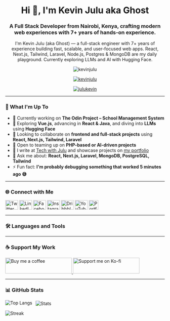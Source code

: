 <h1 align="center">Hi 👋, I'm Kevin Julu aka Ghost</h1>
<h3 align="center">A Full Stack Developer from Nairobi, Kenya, crafting modern web experiences with 7+ years of hands-on experience.</h3>

<p align="center">
  I'm Kevin Julu (aka Ghost) — a full-stack engineer with 7+ years of experience building fast, scalable, and user-focused web apps.  
  React, Next.js, Tailwind, Laravel, Node.js, Postgres & MongoDB are my daily playground.  
  Currently exploring LLMs and AI with Hugging Face.
</p>

<p align="center"> <img src="https://komarev.com/ghpvc/?username=kevinjulu&label=Profile%20views&color=0e75b6&style=flat" alt="kevinjulu" /> </p>

<p align="center">
  <a href="https://github.com/ryo-ma/github-profile-trophy">
    <img src="https://github-profile-trophy.vercel.app/?username=kevinjulu" alt="kevinjulu" />
  </a>
</p>

<p align="center">
  <a href="https://twitter.com/julukevin" target="blank">
    <img src="https://img.shields.io/twitter/follow/julukevin?logo=twitter&style=for-the-badge" alt="julukevin" />
  </a>
</p>

---

### 🚀 What I'm Up To

- 🔭 Currently working on **The Odin Project – School Management System**
- 🌱 Exploring **Vue.js**, advancing in **React & Java**, and diving into **LLMs** using **Hugging Face**
- 👯 Looking to collaborate on **frontend and full-stack projects** using **React, Next.js, Tailwind, Laravel**
- 🤝 Open to teaming up on **PHP-based or AI-driven projects**
- 📝 I write at [Tech with Julu](https://techwithjulu) and showcase projects on [my portfolio](https://kevinjulu.vercel.app)
- 💬 Ask me about: **React, Next.js, Laravel, MongoDB, PostgreSQL, Tailwind**
- ⚡ Fun fact: **I'm probably debugging something that worked 5 minutes ago 😅**

---

### 🌐 Connect with Me

<p align="left">
  <a href="https://twitter.com/julukevin" target="blank"><img src="https://raw.githubusercontent.com/rahuldkjain/github-profile-readme-generator/master/src/images/icons/Social/twitter.svg" alt="Twitter" height="30" width="40" /></a>
  <a href="https://linkedin.com/in/kevin-julu" target="blank"><img src="https://raw.githubusercontent.com/rahuldkjain/github-profile-readme-generator/master/src/images/icons/Social/linked-in-alt.svg" alt="LinkedIn" height="30" width="40" /></a>
  <a href="https://fb.com/julukevin" target="blank"><img src="https://raw.githubusercontent.com/rahuldkjain/github-profile-readme-generator/master/src/images/icons/Social/facebook.svg" alt="Facebook" height="30" width="40" /></a>
  <a href="https://instagram.com/julukevin" target="blank"><img src="https://raw.githubusercontent.com/rahuldkjain/github-profile-readme-generator/master/src/images/icons/Social/instagram.svg" alt="Instagram" height="30" width="40" /></a>
  <a href="https://dribbble.com/kevinjulu" target="blank"><img src="https://raw.githubusercontent.com/rahuldkjain/github-profile-readme-generator/master/src/images/icons/Social/dribbble.svg" alt="Dribbble" height="30" width="40" /></a>
  <a href="https://www.youtube.com/c/thehashke" target="blank"><img src="https://raw.githubusercontent.com/rahuldkjain/github-profile-readme-generator/master/src/images/icons/Social/youtube.svg" alt="YouTube" height="30" width="40" /></a>
  <a href="https://kevinjulu.vercel.app" target="blank"><img src="https://img.shields.io/badge/Portfolio-Visit-blue?style=flat-square&logo=vercel" alt="Portfolio" height="30"/></a>
</p>

---

### 🛠️ Languages and Tools

<!-- keep your big icon list here as is if you like it visually -->
<!-- Optional: condense or move to a GitHub gist if it feels overwhelming -->

---

### ☕ Support My Work

<p>
  <a href="https://www.buymeacoffee.com/kevinjulu">
    <img src="https://cdn.buymeacoffee.com/buttons/v2/default-yellow.png" height="50" width="210" alt="Buy me a coffee" />
  </a>
  <a href="https://ko-fi.com/kevinjulu">
    <img src="https://cdn.ko-fi.com/cdn/kofi3.png?v=3" height="50" width="210" alt="Support me on Ko-fi" />
  </a>
</p>

---

### 📊 GitHub Stats

<p>
  <img align="left" src="https://github-readme-stats.vercel.app/api/top-langs?username=kevinjulu&show_icons=true&locale=en&layout=compact" alt="Top Langs" />
</p>

<p>&nbsp;
  <img align="center" src="https://github-readme-stats.vercel.app/api?username=kevinjulu&show_icons=true&locale=en" alt="Stats" />
</p>

<p>
  <img align="center" src="https://github-readme-streak-stats.herokuapp.com/?user=kevinjulu" alt="Streak" />
</p>
